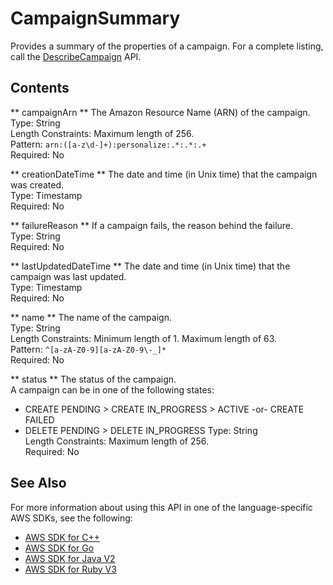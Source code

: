 # CampaignSummary<a name="API_CampaignSummary"></a>

Provides a summary of the properties of a campaign\. For a complete listing, call the [DescribeCampaign](API_DescribeCampaign.md) API\.

## Contents<a name="API_CampaignSummary_Contents"></a>

 ** campaignArn **   <a name="personalize-Type-CampaignSummary-campaignArn"></a>
The Amazon Resource Name \(ARN\) of the campaign\.  
Type: String  
Length Constraints: Maximum length of 256\.  
Pattern: `arn:([a-z\d-]+):personalize:.*:.*:.+`   
Required: No

 ** creationDateTime **   <a name="personalize-Type-CampaignSummary-creationDateTime"></a>
The date and time \(in Unix time\) that the campaign was created\.  
Type: Timestamp  
Required: No

 ** failureReason **   <a name="personalize-Type-CampaignSummary-failureReason"></a>
If a campaign fails, the reason behind the failure\.  
Type: String  
Required: No

 ** lastUpdatedDateTime **   <a name="personalize-Type-CampaignSummary-lastUpdatedDateTime"></a>
The date and time \(in Unix time\) that the campaign was last updated\.  
Type: Timestamp  
Required: No

 ** name **   <a name="personalize-Type-CampaignSummary-name"></a>
The name of the campaign\.  
Type: String  
Length Constraints: Minimum length of 1\. Maximum length of 63\.  
Pattern: `^[a-zA-Z0-9][a-zA-Z0-9\-_]*`   
Required: No

 ** status **   <a name="personalize-Type-CampaignSummary-status"></a>
The status of the campaign\.  
A campaign can be in one of the following states:  
+ CREATE PENDING > CREATE IN\_PROGRESS > ACTIVE \-or\- CREATE FAILED
+ DELETE PENDING > DELETE IN\_PROGRESS
Type: String  
Length Constraints: Maximum length of 256\.  
Required: No

## See Also<a name="API_CampaignSummary_SeeAlso"></a>

For more information about using this API in one of the language\-specific AWS SDKs, see the following:
+  [ AWS SDK for C\+\+](https://docs.aws.amazon.com/goto/SdkForCpp/personalize-2018-05-22/CampaignSummary) 
+  [ AWS SDK for Go](https://docs.aws.amazon.com/goto/SdkForGoV1/personalize-2018-05-22/CampaignSummary) 
+  [ AWS SDK for Java V2](https://docs.aws.amazon.com/goto/SdkForJavaV2/personalize-2018-05-22/CampaignSummary) 
+  [ AWS SDK for Ruby V3](https://docs.aws.amazon.com/goto/SdkForRubyV3/personalize-2018-05-22/CampaignSummary) 